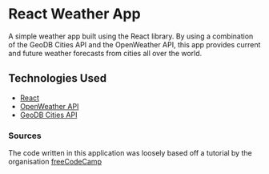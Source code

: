 # React Weather App

A simple weather app built using the React library. By using a combination of the GeoDB Cities API and the OpenWeather API, this app provides current and future weather forecasts from cities all over the world.

## Technologies Used

- [React](https://react.dev/)
- [OpenWeather API](https://openweathermap.org/)
- [GeoDB Cities API](https://rapidapi.com/wirefreethought/api/geodb-cities/)

### Sources

The code written in this application was loosely based off a tutorial by the organisation [freeCodeCamp](https://www.freecodecamp.org/)

